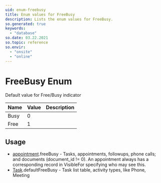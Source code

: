 ```yaml
---
uid: enum-freebusy
title: Enum values for FreeBusy
description: Lists the enum values for FreeBusy.
so.generated: true
keywords:
  - "database"
so.date: 03.22.2021
so.topic: reference
so.envir:
  - "onsite"
  - "online"
---
```


# FreeBusy Enum

Default value for Free/Busy indicator

| Name | Value | Description |
|------|-------|-------------|
|Busy|0||
|Free|1||

## Usage

* [appointment](../appointment.md).freeBusy - Tasks, appointments, followups, phone calls; and documents (document_id != 0). An appointment always has a corresponding record in VisibleFor specifying who may see this. 
* [Task](../task.md).defaultFreeBusy - Task list table, activity types, like Phone, Meeting
